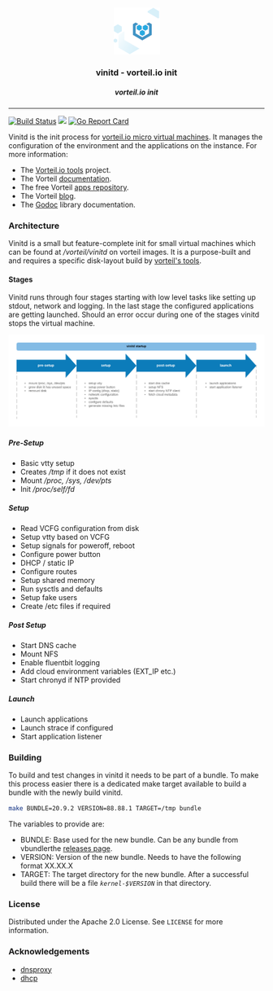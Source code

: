 <br />
<p align="center">
  <a href="https://github.com/vorteil/vinitd">
    <img src="assets/images/vlogo.png" alt="vinitd">
  </a>
  <h3 align="center">vinitd - vorteil.io init</h3>
  <h5 align="center">vorteil.io init</h5>
</p>
<hr/>

[![Build Status](https://travis-ci.org/vorteil/vinitd.svg?branch=master)](https://travis-ci.org/vorteil/vinitd) <a href="https://codeclimate.com/github/vorteil/vinitd/maintainability"><img src="https://api.codeclimate.com/v1/badges/4f33b7b5dc76ba2d26ae/maintainability" /></a> [![Go Report Card](https://goreportcard.com/badge/github.com/vorteil/vinitd)](https://goreportcard.com/report/github.com/vorteil/vinitd)

Vinitd is the init process for [vorteil.io micro virtual machines](https://github.com/vorteil/vorteil). It manages the configuration of the environment and the applications on the instance. For more information:

* The [Vorteil.io tools](https://github.com/vorteil/vorteil) project.
* The Vorteil [documentation](https://docs.vorteil.io/).
* The free Vorteil [apps repository](http://apps.vorteil.io/).
* The Vorteil [blog](https://blog.vorteil.io/).
* The [Godoc](https://godoc.org/github.com/vorteil/vorteil) library documentation.

### Architecture

Vinitd is a small but feature-complete init for small virtual machines which can be found at _/vorteil/vinitd_ on vorteil images. It is a purpose-built and and requires a specific disk-layout build by [vorteil's tools](https://github.com/vorteil/vorteil).

#### Stages

Vinitd runs through four stages starting with low level tasks like setting up stdout, network and logging. In the last stage the configured applications are getting launched. Should an error occur during one of the stages vinitd stops the virtual machine.

<p align="center">
    <img src="assets/images/vinitd_phases.png" alt="vinitd phases">
</p>

##### Pre-Setup

* Basic vtty setup
* Creates _/tmp_ if it does not exist
* Mount _/proc, /sys, /dev/pts_
* Init _/proc/self/fd_

##### Setup

* Read VCFG configuration from disk
* Setup vtty based on VCFG
* Setup signals for poweroff, reboot
* Configure power button
* DHCP / static IP
* Configure routes
* Setup shared memory
* Run sysctls and defaults
* Setup fake users
* Create /etc files if required

##### Post Setup

* Start DNS cache
* Mount NFS
* Enable fluentbit logging
* Add cloud environment variables (EXT_IP etc.)
* Start chronyd if NTP provided

##### Launch

* Launch applications
* Launch strace if configured
* Start application listener

### Building

To build and test changes in vinitd it needs to be part of a bundle. To make this process easier there is a dedicated make target available to build a bundle with the newly build vinitd.

```sh
make BUNDLE=20.9.2 VERSION=88.88.1 TARGET=/tmp bundle
```

The variables to provide are:

* BUNDLE: Base used for the new bundle. Can be any bundle from vbundlerthe [releases page](https://github.com/vorteil/vbundler/releases).
* VERSION: Version of the new bundle. Needs to have the following format XX.XX.X
* TARGET: The target directory for the new bundle. After a successful build there will be a file _`kernel-$VERSION`_ in that directory.

### License

Distributed under the Apache 2.0 License. See `LICENSE` for more information.

### Acknowledgements

* [dnsproxy](https://github.com/Asphaltt/dnsproxy-go)
* [dhcp](https://github.com/insomniacslk/dhcp)
